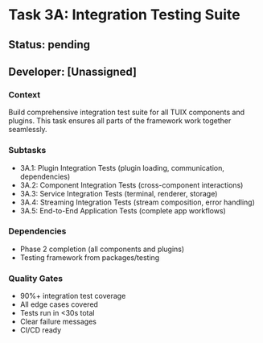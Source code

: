 # Task 3A: Integration Testing Suite

## Status: pending
## Developer: [Unassigned]

### Context
Build comprehensive integration test suite for all TUIX components and plugins. This task ensures all parts of the framework work together seamlessly.

### Subtasks
- 3A.1: Plugin Integration Tests (plugin loading, communication, dependencies)
- 3A.2: Component Integration Tests (cross-component interactions)
- 3A.3: Service Integration Tests (terminal, renderer, storage)
- 3A.4: Streaming Integration Tests (stream composition, error handling)
- 3A.5: End-to-End Application Tests (complete app workflows)

### Dependencies
- Phase 2 completion (all components and plugins)
- Testing framework from packages/testing

### Quality Gates
- 90%+ integration test coverage
- All edge cases covered
- Tests run in <30s total
- Clear failure messages
- CI/CD ready